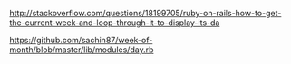 http://stackoverflow.com/questions/18199705/ruby-on-rails-how-to-get-the-current-week-and-loop-through-it-to-display-its-da


https://github.com/sachin87/week-of-month/blob/master/lib/modules/day.rb
